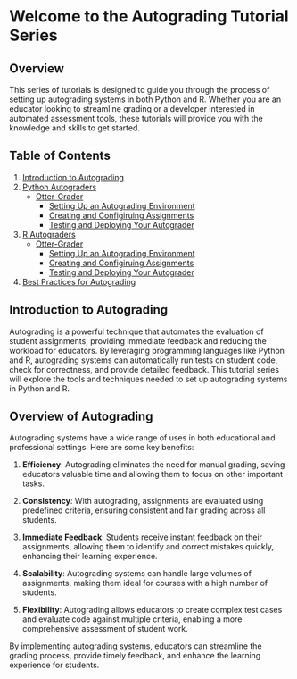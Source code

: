 # Welcome to the Autograding Tutorial Series

## Overview

This series of tutorials is designed to guide you through the process of setting up autograding systems in both Python and R. Whether you are an educator looking to streamline grading or a developer interested in automated assessment tools, these tutorials will provide you with the knowledge and skills to get started.

## Table of Contents

1. [Introduction to Autograding](#introduction-to-autograding)
2. [Python Autograders](auto_python.md)
    - [Otter-Grader](auto_python.md#otter-grader)
        - [Setting Up an Autograding Environment](auto_python.md#setting-up-an-autograding-environment)
        - [Creating and Configiruing Assignments](auto_python.md#creating-and-configuring-assignments)
        - [Testing and Deploying Your Autograder](auto_python.md#testing-and-deploying-your-autograder)
3. [R Autograders](auto_r.md)
    - [Otter-Grader](auto_r.md#otter-grader)
        - [Setting Up an Autograding Environment](auto_r.md#setting-up-an-autograding-environment)
        - [Creating and Configiruing Assignments](auto_r.md#creating-and-configuring-assignments)
        - [Testing and Deploying Your Autograder](auto_r.md#testing-and-deploying-your-autograder)
4. [Best Practices for Autograding](best-practices-for-autograding.md)

## Introduction to Autograding

Autograding is a powerful technique that automates the evaluation of student assignments, providing immediate feedback and reducing the workload for educators. By leveraging programming languages like Python and R, autograding systems can automatically run tests on student code, check for correctness, and provide detailed feedback. This tutorial series will explore the tools and techniques needed to set up autograding systems in Python and R.

## Overview of Autograding

Autograding systems have a wide range of uses in both educational and professional settings. Here are some key benefits:

1. **Efficiency**: Autograding eliminates the need for manual grading, saving educators valuable time and allowing them to focus on other important tasks.

2. **Consistency**: With autograding, assignments are evaluated using predefined criteria, ensuring consistent and fair grading across all students.

3. **Immediate Feedback**: Students receive instant feedback on their assignments, allowing them to identify and correct mistakes quickly, enhancing their learning experience.

4. **Scalability**: Autograding systems can handle large volumes of assignments, making them ideal for courses with a high number of students.

5. **Flexibility**: Autograding allows educators to create complex test cases and evaluate code against multiple criteria, enabling a more comprehensive assessment of student work.

By implementing autograding systems, educators can streamline the grading process, provide timely feedback, and enhance the learning experience for students.